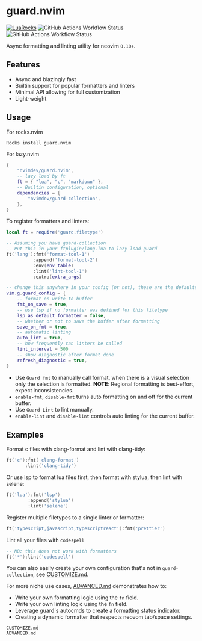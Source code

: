 # guard.nvim

[![LuaRocks](https://img.shields.io/luarocks/v/xiaoshihou514/guard.nvim?logo=lua&color=green)](https://luarocks.org/modules/xiaoshihou514/guard.nvim)
![GitHub Actions Workflow Status](https://img.shields.io/github/actions/workflow/status/nvimdev/guard.nvim/test.yml?label=tests)
![GitHub Actions Workflow Status](https://img.shields.io/github/actions/workflow/status/nvimdev/guard.nvim/ci.yml?label=lint)

Async formatting and linting utility for neovim `0.10+`.

## Features

- Async and blazingly fast
- Builtin support for popular formatters and linters
- Minimal API allowing for full customization
- Light-weight

## Usage

For rocks.nvim

```vim
Rocks install guard.nvim
```

For lazy.nvim

```lua
{
    "nvimdev/guard.nvim",
    -- lazy load by ft
    ft = { "lua", "c", "markdown" },
    -- Builtin configuration, optional
    dependencies = {
        "nvimdev/guard-collection",
    },
}
```

To register formatters and linters:

```lua
local ft = require('guard.filetype')

-- Assuming you have guard-collection
-- Put this in your ftplugin/lang.lua to lazy load guard
ft('lang'):fmt('format-tool-1')
          :append('format-tool-2')
          :env(env_table)
          :lint('lint-tool-1')
          :extra(extra_args)

-- change this anywhere in your config (or not), these are the defaults
vim.g.guard_config = {
    -- format on write to buffer
    fmt_on_save = true,
    -- use lsp if no formatter was defined for this filetype
    lsp_as_default_formatter = false,
    -- whether or not to save the buffer after formatting
    save_on_fmt = true,
    -- automatic linting
    auto_lint = true,
    -- how frequently can linters be called
    lint_interval = 500
    -- show diagnostic after format done
    refresh_diagnostic = true,
}
```

- Use `Guard fmt` to manually call format, when there is a visual selection only the selection is formatted. **NOTE**: Regional formatting is best-effort, expect inconsistencies.
- `enable-fmt`, `disable-fmt` turns auto formatting on and off for the current buffer.
- Use `Guard Lint` to lint manually.
- `enable-lint` and `disable-lint` controls auto linting for the current buffer.

## Examples

Format c files with clang-format and lint with clang-tidy:

```lua
ft('c'):fmt('clang-format')
       :lint('clang-tidy')
```

Or use lsp to format lua files first, then format with stylua, then lint with selene:

```lua
ft('lua'):fmt('lsp')
        :append('stylua')
        :lint('selene')
```

Register multiple filetypes to a single linter or formatter:

```lua
ft('typescript,javascript,typescriptreact'):fmt('prettier')
```

Lint all your files with `codespell`

```lua
-- NB: this does not work with formatters
ft('*'):lint('codespell')
```

You can also easily create your own configuration that's not in `guard-collection`, see [CUSTOMIZE.md](./CUSTOMIZE.md).

For more niche use cases, [ADVANCED.md](./ADVANCED.md) demonstrates how to:

- Write your own formatting logic using the `fn` field.
- Write your own linting logic using the `fn` field.
- Leverage guard's autocmds to create a formatting status indicator.
- Creating a dynamic formatter that respects neovom tab/space settings.

```{.include}
CUSTOMIZE.md
ADVANCED.md
```
